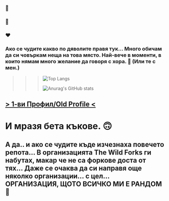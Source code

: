 ### 🤍
### 💚
### ❤️
### Ако се чудите какво по дяволите правя тук... Много обичам да си човъркам неща на това място. Най-вече в моменти, в които нямам много желание да говоря с хора. 🤡 (Или те с мен.) 
>>> ![Top Langs](https://github-readme-stats.vercel.app/api/top-langs/?username=gerryjekova&hide=html,css,scss&theme=dracula)
>>> 
>>> ![Anurag's GitHub stats](https://github-readme-stats.vercel.app/api?username=gerryjekova&show_icons=true&theme=tokyonight&hide_rank=true)
## [>  1-ви Профил/Old Profile  <](https://github.com/Hiratsuna)
# И мразя бета къкове. 🙃

## А да.. и ако се чудите къде изчезнаха повечето репота... В организацията The Wild Forks ги набутах, макар че не са форкове доста от тях... Даже се очаква да си направя още няколко организации... с цел... ОРГАНИЗАЦИЯ, ЩОТО ВСИЧКО МИ Е РАНДОМ 🤣 
